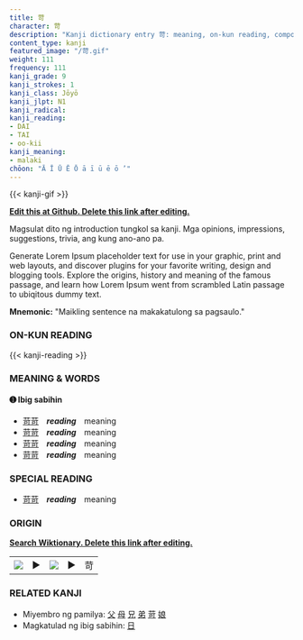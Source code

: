 ```yaml
---
title: 苛
character: 苛
description: "Kanji dictionary entry 苛: meaning, on-kun reading, compounds, origin, related kanji"
content_type: kanji
featured_image: "/苛.gif"
weight: 111
frequency: 111
kanji_grade: 9
kanji_strokes: 1
kanji_class: Jōyō
kanji_jlpt: N1
kanji_radical: 
kanji_reading: 
- DAI
- TAI
- oo-kii
kanji_meaning:
- malaki
chōon: "Ā Ī Ū Ē Ō ā ī ū ē ō ’"
---
```

[//]: # (Don't edit the line below. Kanji animated GIF code is automatically generated.)
{{< kanji-gif >}}

[//]: # (Edit below this line.)

**[Edit this at Github. Delete this link after editing.](https://github.com/tim0g/tim/tree/main/content/kanji/苛/index.md)**

Magsulat dito ng introduction tungkol sa kanji. Mga opinions, impressions, suggestions, trivia, ang kung ano-ano pa.

Generate Lorem Ipsum placeholder text for use in your graphic, print and web layouts, and discover plugins for your favorite writing, design and blogging tools. Explore the origins, history and meaning of the famous passage, and learn how Lorem Ipsum went from scrambled Latin passage to ubiqitous dummy text.
 
**Mnemonic:** "Maikling sentence na makakatulong sa pagsaulo."

### ON-KUN READING

[//]: # (Don't edit the line below. ON-KUN READING code is automatically generated.)
{{< kanji-reading >}}

### MEANING & WORDS

#### ➊ **Ibig sabihin**
  - [苛](../苛)[苛](../苛)　***reading***　meaning
  - [苛](../苛)[苛](../苛)　***reading***　meaning
  - [苛](../苛)[苛](../苛)　***reading***　meaning
  - [苛](../苛)[苛](../苛)　***reading***　meaning

### SPECIAL READING
  - [苛](../苛)[苛](../苛)　***reading***　meaning

### ORIGIN

**[Search Wiktionary. Delete this link after editing.](https://wiktionary.org/wiki/苛)**
<table class="kanji-table"><tr><td>
<img src="60px-苛-bronze.svg.png">
</td><td>▶</td><td>
<img src="60px-苛-oracle.svg.png">
</td><td>▶</td>
<td class="kanji-origin">苛</td>
</tr></table>

### RELATED KANJI
- Miyembro ng pamilya: [父](../父) [母](../母) [兄](../兄) [弟](../弟) [苛](../苛) [娘](../娘)
- Magkatulad ng ibig sabihin: [日](../日)
